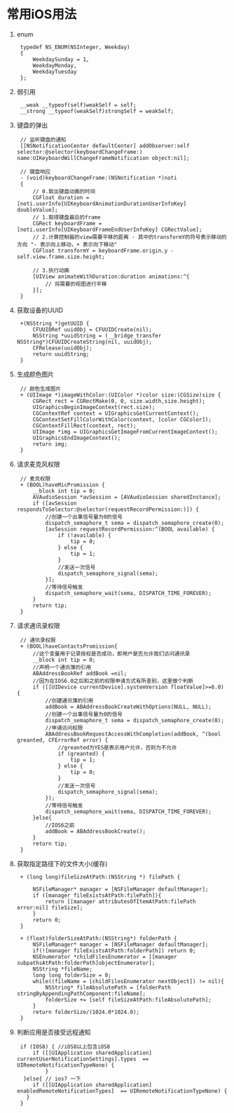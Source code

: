 #  常用iOS用法

1. enum

		typedef NS_ENUM(NSInteger, Weekday)
		{
		    WeekdaySunday = 1,
		    WeekdayMonday,
		    WeekdayTuesday
		};

2. 弱引用 
	
		__weak __typeof(self)weakSelf = self;
		__strong __typeof(weakSelf)strongSelf = weakSelf;
		
3. 键盘的弹出
	
		// 监听键盘的通知
    	[[NSNotificationCenter defaultCenter] addObserver:self selector:@selector(keyboardChangeFrame:) name:UIKeyboardWillChangeFrameNotification object:nil];
    	
    	// 键盘响应
		- (void)keyboardChangeFrame:(NSNotification *)noti
		{    
		    // 0.取出键盘动画的时间
		    CGFloat duration = [noti.userInfo[UIKeyboardAnimationDurationUserInfoKey] doubleValue];
		    // 1.取得键盘最后的frame
		    CGRect keyboardFrame = [noti.userInfo[UIKeyboardFrameEndUserInfoKey] CGRectValue];
		    // 2.计算控制器的view需要平移的距离 - 其中的transformY的符号表示移动的方向 "- 表示向上移动，+ 表示向下移动"
		    CGFloat transformY = keyboardFrame.origin.y - self.view.frame.size.height;
		
		    // 3.执行动画
		    [UIView animateWithDuration:duration animations:^{
		        // 将需要的视图进行平移
		    }];
		}
		
4. 获取设备的UUID

		+(NSString *)getUUID {
		    CFUUIDRef uuidObj = CFUUIDCreate(nil);
		    NSString *uuidString = (__bridge_transfer NSString*)CFUUIDCreateString(nil, uuidObj);
		    CFRelease(uuidObj);
		    return uuidString;
		}
		
5. 生成颜色图片

		// 颜色生成图片
		+ (UIImage *)imageWithColor:(UIColor *)color size:(CGSize)size {
		    CGRect rect = CGRectMake(0, 0, size.width,size.height);
		    UIGraphicsBeginImageContext(rect.size);
		    CGContextRef context = UIGraphicsGetCurrentContext();
		    CGContextSetFillColorWithColor(context, [color CGColor]);
		    CGContextFillRect(context, rect);
		    UIImage *img = UIGraphicsGetImageFromCurrentImageContext();
		    UIGraphicsEndImageContext();
		    return img;
		}
		
6. 请求麦克风权限

		// 麦克权限
		+ (BOOL)haveMicPromission {
		    __block int tip = 0;
		    AVAudioSession *avSession = [AVAudioSession sharedInstance];
		    if ([avSession respondsToSelector:@selector(requestRecordPermission:)]) {
		        //创建一个出事信号量为0的信号
		        dispatch_semaphore_t sema = dispatch_semaphore_create(0);
		        [avSession requestRecordPermission:^(BOOL available) {
		            if (!available) {
		                tip = 0;
		            } else {
		                tip = 1;
		            }
		            //发送一次信号
		            dispatch_semaphore_signal(sema);
		        }];
		        //等待信号触发
		        dispatch_semaphore_wait(sema, DISPATCH_TIME_FOREVER);
		    }
		    return tip;
		}
		
7. 请求通讯录权限

		// 通讯录权限
		+ (BOOL)haveContactsPromission{
		    //这个变量用于记录授权是否成功，即用户是否允许我们访问通讯录
		    __block int tip = 0;
		    //声明一个通讯簿的引用
		    ABAddressBookRef addBook =nil;
		    //因为在IOS6.0之后和之前的权限申请方式有所差别，这里做个判断
		    if ([[UIDevice currentDevice].systemVersion floatValue]>=6.0) {
		        //创建通讯簿的引用
		        addBook = ABAddressBookCreateWithOptions(NULL, NULL);
		        //创建一个出事信号量为0的信号
		        dispatch_semaphore_t sema = dispatch_semaphore_create(0);
		        //申请访问权限
		        ABAddressBookRequestAccessWithCompletion(addBook, ^(bool greanted, CFErrorRef error) {
		            //greanted为YES是表示用户允许，否则为不允许
		            if (greanted) {
		                tip = 1;
		            } else {
		                tip = 0;
		            }
		            //发送一次信号
		            dispatch_semaphore_signal(sema);
		        });
		        //等待信号触发
		        dispatch_semaphore_wait(sema, DISPATCH_TIME_FOREVER);
		    }else{
		        //IOS6之前
		        addBook = ABAddressBookCreate();
		    }
		    return tip;
		}
		
8. 获取指定路径下的文件大小(缓存)

		+ (long long)fileSizeAtPath:(NSString *) filePath {
		
		    NSFileManager* manager = [NSFileManager defaultManager];
		    if ([manager fileExistsAtPath:filePath]){
		        return [[manager attributesOfItemAtPath:filePath error:nil] fileSize];
		    }
		    return 0;
		}
		
		+ (float)folderSizeAtPath:(NSString*) folderPath {
		    NSFileManager* manager = [NSFileManager defaultManager];
		    if(![manager fileExistsAtPath:folderPath]) return 0;
		    NSEnumerator *childFilesEnumerator = [[manager subpathsAtPath:folderPath]objectEnumerator];
		    NSString *fileName;
		    long long folderSize = 0;
		    while((fileName = [childFilesEnumerator nextObject]) != nil){
		        NSString* fileAbsolutePath = [folderPath stringByAppendingPathComponent:fileName];
		        folderSize += [self fileSizeAtPath:fileAbsolutePath];
		    }
		    return folderSize/(1024.0*1024.0);
		}
		
		
9. 判断应用是否接受远程通知

		if (IOS8) { //iOS8以上包含iOS8  
	        if ([[UIApplication sharedApplication] currentUserNotificationSettings].types  == UIRemoteNotificationTypeNone) {  
			    }  
		 }else{ // ios7 一下      
		    if ([[UIApplication sharedApplication] enabledRemoteNotificationTypes]  == UIRemoteNotificationTypeNone) {  
		  }  
		}